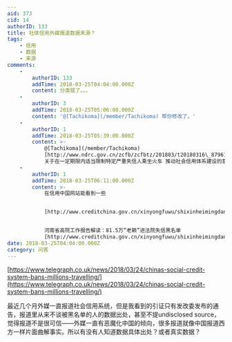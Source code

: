 ```yaml
---
aid: 373
cid: 14
authorID: 133
title: 社体信用外媒报道数据来源？
tags:
    - 信用
    - 数据
    - 来源
comments:
    -
        authorID: 133
        addTime: 2018-03-25T04:04:00.000Z
        content: 分类错了。。。
    -
        authorID: 3
        addTime: 2018-03-25T05:06:00.000Z
        content: '@[Tachikoma](/member/Tachikoma) 帮你修改了。'
    -
        authorID: 1
        addTime: 2018-03-25T05:39:00.000Z
        content: >-
            @[Tachikoma](/member/Tachikoma)
            [http://www.ndrc.gov.cn/zcfb/zcfbtz/201803/t20180316\_879618.html](http://www.ndrc.gov.cn/zcfb/zcfbtz/201803/t20180316_879618.html)
            关于在一定期限内适当限制特定严重失信人乘坐火车 推动社会信用体系建设的意见
    -
        authorID: 1
        addTime: 2018-03-25T06:11:00.000Z
        content: >-
            在信用中国网站能看到一些


            [http://www.creditchina.gov.cn/xinyongfuwu/shixinheimingdan/](http://www.creditchina.gov.cn/xinyongfuwu/shixinheimingdan/)


            河南省高院工作报告解读：81.5万“老赖”进法院失信黑名单
            [http://www.creditchina.gov.cn/xinyongfuwu/shixinheimingdan/heimingdanyanxi/201801/t20180131\_107841.html](http://www.creditchina.gov.cn/xinyongfuwu/shixinheimingdan/heimingdanyanxi/201801/t20180131_107841.html)
date: 2018-03-25T04:04:00.000Z
category: 问答
---
```


[https://www.telegraph.co.uk/news/2018/03/24/chinas-social-credit-system-bans-millions-travelling/](https://www.telegraph.co.uk/news/2018/03/24/chinas-social-credit-system-bans-millions-travelling/)

最近几个月外媒一直报道社会信用系统，但是我看到的引证只有发改委发布的通告，报道里从来不谈被黑名单的人的数据出处，甚至不提undisclosed source，觉得报道不是很可信——外媒一直有恶魔化中国的倾向，很多报道就像中国报道西方一样片面曲解事实。所以有没有人知道数据具体出处？或者真实数据？
